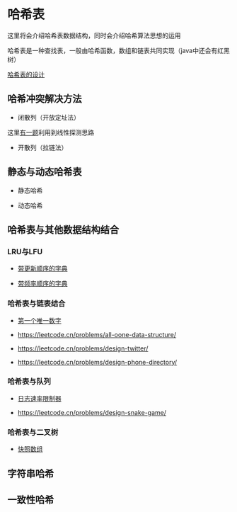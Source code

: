 # 哈希表

这里将会介绍哈希表数据结构，同时会介绍哈希算法思想的运用

哈希表是一种查找表，一般由哈希函数，数组和链表共同实现（java中还会有红黑树）

[哈希表的设计](./code/设计哈希映射.cpp)


## 哈希冲突解决方法

+ 闭散列（开放定址法）

这里[有一题](./code/使数组唯一的最小增量.cpp)利用到线性探测思路

+ 开散列（拉链法）


## 静态与动态哈希表

+ 静态哈希

+ 动态哈希


## 哈希表与其他数据结构结合

### LRU与LFU

+ [带更新顺序的字典](./code/LRU缓存.cpp)

+ [带频率顺序的字典](./code/LFU缓存.cpp)

### 哈希表与链表结合

+ [第一个唯一数字](./code/第一个唯一数字.cpp)

+ https://leetcode.cn/problems/all-oone-data-structure/

+ https://leetcode.cn/problems/design-twitter/

+ https://leetcode.cn/problems/design-phone-directory/

### 哈希表与队列

+ [日志速率限制器](./code/日志速率限制器.cpp)

+ https://leetcode.cn/problems/design-snake-game/

### 哈希表与二叉树

+ [快照数组](./code/快照数组.cpp)


## 字符串哈希


## 一致性哈希